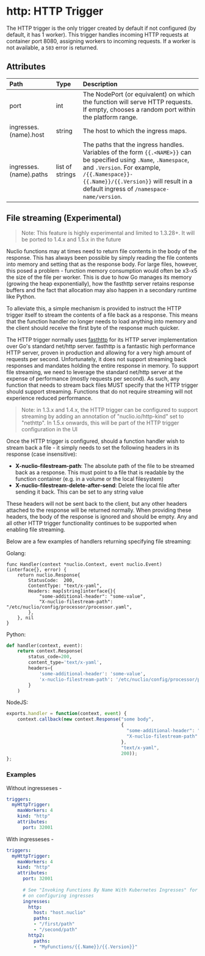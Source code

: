 # http: HTTP Trigger

The HTTP trigger is the only trigger created by default if not configured (by default, it has 1 worker). This trigger handles incoming HTTP requests at container port 8080, assigning workers to incoming requests. If a worker is not available, a `503` error is returned.

## Attributes

| **Path** | **Type** | **Description** |
| :--- | :--- | :--- |
| port | int | The NodePort (or equivalent) on which the function will serve HTTP requests. If empty, chooses a random port within the platform range. |
| ingresses.(name).host | string | The host to which the ingress maps. |
| ingresses.(name).paths | list of strings | The paths that the ingress handles. Variables of the form `{{.<NAME>}}` can be specified using `.Name`, `.Namespace`, and `.Version`. For example, `/{{.Namespace}}-{{.Name}}/{{.Version}}` will result in a default ingress of `/namespace-name/version`. |

## File streaming (Experimental)

> Note: This feature is highly experimental and limited to 1.3.28+. It will be ported to 1.4.x and 1.5.x in the future

Nuclio functions may at times need to return file contents in the body of the response. This has always been possible by simply reading the file contents into memory and setting that as the response body. For large files, however, this posed a problem - function memory consumption would often be x3-x5 the size of the file per worker. This is due to how Go manages its memory (growing the heap exponentially), how the fasthttp server retains response buffers and the fact that allocation may also happen in a secondary runtime like Python.

To alleviate this, a simple mechanism is provided to instruct the HTTP trigger itself to stream the contents of a file back as a response. This means that the function handler no longer needs to load anything into memory and the client should receive the first byte of the response much quicker.

The HTTP trigger normally uses [fasthttp](https://github.com/valyala/fasthttp) for its HTTP server implementation over Go's standard net/http server. fasthttp is a fantastic high performance HTTP server, proven in production and allowing for a very high amount of requests per second. Unfortunately, it does not support streaming back responses and mandates holding the entire response in memory. To support file streaming, we need to leverage the standard net/http server at the expense of performance (mostly requests per second). As such, any function that needs to stream back files MUST specify that the HTTP trigger should support streaming. Functions that do not require streaming will not experience reduced performance.

> Note: in 1.3.x and 1.4.x, the HTTP trigger can be configured to support streaming by adding an annotation of "nuclio.io/http-kind" set to "nethttp". In 1.5.x onwards, this will be part of the HTTP trigger configuration in the UI

Once the HTTP trigger is configured, should a function handler wish to stream back a file - it simply needs to set the following headers in its response (case insensitive):

- **X-nuclio-filestream-path**: The absolute path of the file to be streamed back as a response. This must point to a file that is readable by the function container (e.g. in a volume or the local filesystem)
- **X-nuclio-filestream-delete-after-send**: Delete the local file after sending it back. This can be set to any string value

These headers will not be sent back to the client, but any other headers attached to the response will be returned normally. When providing these headers, the body of the response is ignored and should be empty. Any and all other HTTP trigger functionality continues to be supported when enabling file streaming.

Below are a few examples of handlers returning specifying file streaming:

Golang:
```golang
func Handler(context *nuclio.Context, event nuclio.Event) (interface{}, error) {
	return nuclio.Response{
		StatusCode:  200,
		ContentType: "text/x-yaml",
		Headers: map[string]interface{}{
			"some-additional-header": "some-value",
			"X-nuclio-filestream-path": "/etc/nuclio/config/processor/processor.yaml",
		},
	}, nil
}
```

Python:
```python
def handler(context, event):
    return context.Response(
        status_code=200,
        content_type='text/x-yaml',
        headers={
            'some-additional-header': 'some-value',
            'x-nuclio-filestream-path': '/etc/nuclio/config/processor/processor.yaml'
        }
    )
```

NodeJS:
```javascript
exports.handler = function(context, event) {
    context.callback(new context.Response("some body", 
                                          {
                                          	"some-additional-header": "some-value",
                                            "X-nuclio-filestream-path": "/etc/nuclio/config/processor/processor.yaml"  
                                          },
                                          "text/x-yaml",
                                          200));
};
```

### Examples

Without ingresseses -

```yaml
triggers:
  myHttpTrigger:
    maxWorkers: 4
    kind: "http"
    attributes:
      port: 32001
```

With ingresseses -

```yaml
triggers:
  myHttpTrigger:
    maxWorkers: 4
    kind: "http"
    attributes:
      port: 32001
  
      # See "Invoking Functions By Name With Kubernetes Ingresses" for more details
      # on configuring ingresses
      ingresses:
        http:
          host: "host.nuclio"
          paths:
          - "/first/path"
          - "/second/path"
        http2:
          paths:
          - "MyFunctions/{{.Name}}/{{.Version}}"
```

